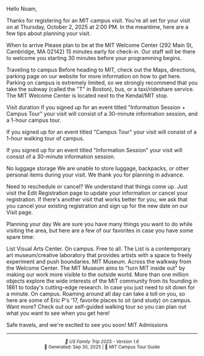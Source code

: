 Hello Noam,

Thanks for registering for an MIT campus visit. You're all set for your visit on at Thursday, October 2, 2025 at 2:00 PM. In the meantime, here are a few tips about planning your visit.

When to arrive
Please plan to be at the MIT Welcome Center (292 Main St, Cambridge, MA 02142) 15 minutes early for check-in. Our staff will be there to welcome you starting 30 minutes before your programming begins.

Traveling to campus
Before heading to MIT, check out the Maps, directions, parking page on our website for more information on how to get here. Parking on campus is extremely limited, so we strongly recommend that you take the subway (called the "T" in Boston), bus, or a taxi/rideshare service. The MIT Welcome Center is located next to the Kendal/MIT stop.

Visit duration
If you signed up for an event titled "Information Session + Campus Tour" your visit will consist of a 30-minute information session, and a 1-hour campus tour.

If you signed up for an event titled "Campus Tour" your visit will consist of a 1-hour walking tour of campus.

If you signed up for an event titled "Information Session" your visit will consist of a 30-minute information session.

No luggage storage
We are unable to store luggage, backpacks, or other personal items during your visit. We thank you for planning in advance.

Need to reschedule or cancel?
We understand that things come up. Just visit the Edit Registration page to update your information or cancel your registration. If there's another visit that works better for you, we ask that you cancel your existing registration and sign up for the new date on our Visit page. 

Planning your day
We are sure you have many things you want to do while visiting the area, but here are a few of our favorites in case you have some spare time:

List Visual Arts Center. On campus. Free to all. The List is a contemporary art museum/creative laboratory that provides artists with a space to freely experiment and push boundaries.
MIT Museum. Across the walkway from the Welcome Center. The MIT Museum aims to "turn MIT inside out" by making our work more visible to the outside world. More than one million objects explore the wide interests of the MIT community from its founding in 1861 to today's cutting-edge research.
In case you just need to sit down for a minute. On campus. Roaming around all day can take a toll on you, so here are some of Eric P's '17, favorite places to sit (and study) on campus.
Want more? Check out our self-guided walking tour so you can plan out what you want to see when you get here!

Safe travels, and we're excited to see you soon!
MIT Admissions

---

<div align="center">
<small><em>🗽 US Family Trip 2025 - Version 1.6</em></small><br>
<small>📅 Generated: Sep 30, 2025 | 🎨 MIT Campus Tour Guide</small>
</div>